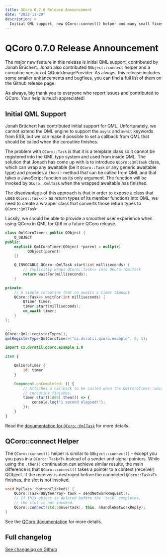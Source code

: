 ```yaml
---
title: QCoro 0.7.0 Release Announcement
date: "2022-11-20"
description: >
  Initial QML support, new QCoro::connect() helper and many small fixes - all of this and more in QCoro 0.7.0.
---
```


<!--
SPDX-FileCopyrightText: 2022 Daniel Vrátil <dvratil@kde.org>

SPDX-License-Identifier: GFDL-1.3-or-later
-->

# QCoro 0.7.0 Release Announcement

The major new feature in this release is initial QML support, contributed by
Jonah Brüchert. Jonah also contributed `QObject::connect` helper and
a coroutine version of QQuickImageProvider. As always, this release includes
some smaller enhancements and bugfixes, you can find a full list of them
on the Github release page.

As always, big thank you to everyone who report issues and contributed to QCoro.
Your help is much appreciated!

## Initial QML Support

Jonah Brüchert has contributed initial support for QML. Unfortunately, we
cannot extend the QML engine to support the `async` and `await` keywords from
ES8, but we can make it possible to set a callback from QML that should be
called when the coroutine finishes.

The problem with `QCoro::Task` is that it is a template class so it cannot be
registered into the QML type system and used from inside QML. The solution
that Jonach has come up with is to introduce `QCoro::QmlTask` class, which
can wrap any awaitable (be it `QCoro::Task` or any generic awaitable type)
and provides a `then()` method that can be called from QML and that takes
a JavaScript function as its only argument. The function will be invoked by
`QCoro::QmlTask` when the wrapped awaitable has finished.

The disadvantage of this approach is that in order to expose a class that
uses `QCoro::Task<T>` as return types of its member functions into QML, we
need to create a wrapper class that converts those return types to 
`QCoro::QmlTask`.

Luckily, we should be able to provide a smoother user experience when using
QCoro in QML for Qt6 in a future QCoro release.

```cpp
class QmlCoroTimer: public QObject {
    Q_OBJECT
public:
    explicit QmlCoroTimer(QObject *parent = nullptr)
        : QObject(parent)
    {}

    Q_INVOCABLE QCoro::QmlTask start(int milliseconds) {
        // Implicitly wraps QCoro::Task<> into QCoro::QmlTask
        return waitFor(milliseconds);
    }

private:
    // A simple coroutine that co_awaits a timer timeout
    QCoro::Task<> waitFor(int milliseconds) {
        QTimer timer;
        timer.start(milliseconds);
        co_await timer;
    }
};

...
QCoro::Qml::registerTypes();
qmlRegisterType<QmlCoroTimer>("cz.dvratil.qcoro.example", 0, 1);
```

```qml
import cz.dvratil.qcoro.example 1.0

Item {

    QmlCoroTimer {
        id: timer
    }

    Component.onCompleted: () {
        // Attaches a callback to be called when the QmlCoroTimer::waitFor()
        // coroutine finishes.
        timer.start(1000).then(() => {
            console.log("1 second elapsed!");
        });
    }
}
```

Read the [documentation for `QCoro::QmlTask`](https://qcoro.dvratil.cz/reference/qml/qmltask) for more details.


## QCoro::connect Helper

The `QCoro::connect()` helper is similar to `QObject::connect()` - except you
you pass in a `QCoro::Task<T>` instead of a sender and signal pointers. While
using the `.then()` continuation can achieve similar results, the main 
difference is that `QCoro::connect()` takes a pointer to a context (receiver)
QObject. If the receiver is destroyed before the connected `QCoro::Task<T>`
finishes, the slot is not invoked.

```cpp
void MyClass::buttonClicked() {
    QCoro::Task<QByteArray> task = sendNetworkRequest();
    // If this object is deleted before the `task` completes,
    // the slot is not invoked.
    QCoro::connect(std::move(task), this, &handleNetworkReply);
}
```

See the [QCoro documentation](https://qcoro.dvratil.cz/reference/coro/task/#interfacing-with-synchronous-functions) for more details.


## Full changelog

[See changelog on Github](https://github.com/danvratil/qcoro/releases/tag/v0.7.0)
